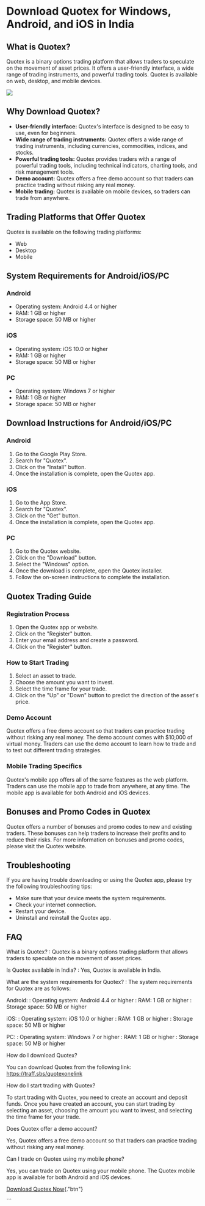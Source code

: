 # Download Quotex for Windows, Android, and iOS in India

## What is Quotex?

Quotex is a binary options trading platform that allows traders to
speculate on the movement of asset prices. It offers a user-friendly
interface, a wide range of trading instruments, and powerful trading
tools. Quotex is available on web, desktop, and mobile devices.

[![](https://static.quotex.io/files/10_en/300_250.jpg)](https://traff.sbs/brokerqxlid)

## Why Download Quotex?

-   **User-friendly interface:** Quotex\'s interface is designed to be
    easy to use, even for beginners.
-   **Wide range of trading instruments:** Quotex offers a wide range of
    trading instruments, including currencies, commodities, indices, and
    stocks.
-   **Powerful trading tools:** Quotex provides traders with a range of
    powerful trading tools, including technical indicators, charting
    tools, and risk management tools.
-   **Demo account:** Quotex offers a free demo account so that traders
    can practice trading without risking any real money.
-   **Mobile trading:** Quotex is available on mobile devices, so
    traders can trade from anywhere.

## Trading Platforms that Offer Quotex

Quotex is available on the following trading platforms:

-   Web
-   Desktop
-   Mobile

## System Requirements for Android/iOS/PC

### Android

-   Operating system: Android 4.4 or higher
-   RAM: 1 GB or higher
-   Storage space: 50 MB or higher

### iOS

-   Operating system: iOS 10.0 or higher
-   RAM: 1 GB or higher
-   Storage space: 50 MB or higher

### PC

-   Operating system: Windows 7 or higher
-   RAM: 1 GB or higher
-   Storage space: 50 MB or higher

## Download Instructions for Android/iOS/PC

### Android

1.  Go to the Google Play Store.
2.  Search for "Quotex".
3.  Click on the "Install" button.
4.  Once the installation is complete, open the Quotex app.

### iOS

1.  Go to the App Store.
2.  Search for "Quotex".
3.  Click on the "Get" button.
4.  Once the installation is complete, open the Quotex app.

### PC

1.  Go to the Quotex website.
2.  Click on the "Download" button.
3.  Select the "Windows" option.
4.  Once the download is complete, open the Quotex installer.
5.  Follow the on-screen instructions to complete the installation.

## Quotex Trading Guide

### Registration Process

1.  Open the Quotex app or website.
2.  Click on the "Register" button.
3.  Enter your email address and create a password.
4.  Click on the "Register" button.

### How to Start Trading

1.  Select an asset to trade.
2.  Choose the amount you want to invest.
3.  Select the time frame for your trade.
4.  Click on the "Up" or "Down" button to predict the
    direction of the asset\'s price.

### Demo Account

Quotex offers a free demo account so that traders can practice trading
without risking any real money. The demo account comes with \$10,000 of
virtual money. Traders can use the demo account to learn how to trade
and to test out different trading strategies.

### Mobile Trading Specifics

Quotex\'s mobile app offers all of the same features as the web
platform. Traders can use the mobile app to trade from anywhere, at any
time. The mobile app is available for both Android and iOS devices.

## Bonuses and Promo Codes in Quotex

Quotex offers a number of bonuses and promo codes to new and existing
traders. These bonuses can help traders to increase their profits and to
reduce their risks. For more information on bonuses and promo codes,
please visit the Quotex website.

## Troubleshooting

If you are having trouble downloading or using the Quotex app, please
try the following troubleshooting tips:

-   Make sure that your device meets the system requirements.
-   Check your internet connection.
-   Restart your device.
-   Uninstall and reinstall the Quotex app.

## FAQ

What is Quotex?
:   Quotex is a binary options trading platform that allows traders to
    speculate on the movement of asset prices.

Is Quotex available in India?
:   Yes, Quotex is available in India.

What are the system requirements for Quotex?
:   The system requirements for Quotex are as follows:

Android:
:   Operating system: Android 4.4 or higher
:   RAM: 1 GB or higher
:   Storage space: 50 MB or higher



iOS:
:   Operating system: iOS 10.0 or higher
:   RAM: 1 GB or higher
:   Storage space: 50 MB or higher



PC:
:   Operating system: Windows 7 or higher
:   RAM: 1 GB or higher
:   Storage space: 50 MB or higher

How do I download Quotex?

You can download Quotex from the following link:
https://traff.sbs/quotexonelink

How do I start trading with Quotex?

To start trading with Quotex, you need to create an account and deposit
funds. Once you have created an account, you can start trading by
selecting an asset, choosing the amount you want to invest, and
selecting the time frame for your trade.

Does Quotex offer a demo account?

Yes, Quotex offers a free demo account so that traders can practice
trading without risking any real money.

Can I trade on Quotex using my mobile phone?

Yes, you can trade on Quotex using your mobile phone. The Quotex mobile
app is available for both Android and iOS devices.

[Download Quotex
Now](\%22https://traff.sbs/quotexonelink\%22){."btn"}

\`\`\`

